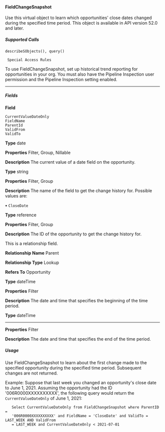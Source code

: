 #### FieldChangeSnapshot

Use this virtual object to learn which opportunities' close dates changed during the specified time period. This object is available in API
version 52.0 and later.

##### Supported Calls
```
describeSObjects(), query()

 Special Access Rules

```
To use FieldChangeSnapshot, set up historical trend reporting for opportunities in your org. You must also have the Pipeline Inspection
user permission and the Pipeline Inspection setting enabled.


-----

##### Fields

**Field**
```
CurrentValueDateOnly
FieldName
ParentId
ValidFrom
ValidTo

```

**Type**
date

**Properties**
Filter, Group, Nillable

**Description**
The current value of a date field on the opportunity.

**Type**
string

**Properties**
Filter, Group

**Description**
The name of the field to get the change history for. Possible values are:

**•** `CloseDate`

**Type**
reference

**Properties**
Filter, Group

**Description**
The ID of the opportunity to get the change history for.

This is a relationship field.

**Relationship Name**
Parent

**Relationship Type**
Lookup

**Refers To**
Opportunity

**Type**
dateTime

**Properties**
Filter

**Description**
The date and time that specifies the beginning of the time period.

**Type**
dateTime


-----

**Properties**
Filter

**Description**
The date and time that specifies the end of the time period.

##### Usage

Use FieldChangeSnapshot to learn about the first change made to the specified opportunity during the specified time period. Subsequent
changes are not returned.

Example: Suppose that last week you changed an opportunity's close date to June 1, 2021. Assuming the opportunity had the
ID '006R0000XXXXXXXXXX', the following query would return the `CurrentValueDateOnly` of June 1, 2021:
```
   Select CurrentValueDateOnly from FieldChangeSnapshot where ParentID =
   '006R0000XXXXXXXXXX' and FieldName = 'CloseDate' and ValidTo = LAST_WEEK AND ValidFrom
   = LAST_WEEK and CurrentValueDateOnly < 2021-07-01
